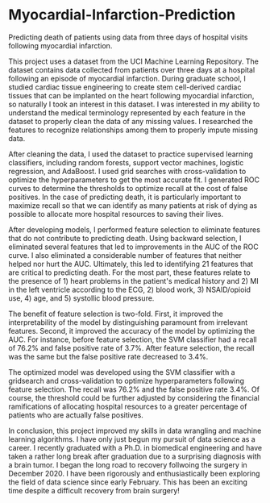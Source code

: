# Myocardial-Infarction-Prediction
Predicting death of patients using data from three days of hospital visits following myocardial infarction.

This project uses a dataset from the UCI Machine Learning Repository.  The dataset contains data collected from patients over three days at a hospital following an episode of myocardial infarction.  During graduate school, I studied cardiac tissue engineering to create stem cell-derived cardiac tissues that can be implanted on the heart following myocardial infarction, so naturally I took an interest in this dataset.  I was interested in my ability to understand the medical terminology represented by each feature in the dataset to properly clean the data of any missing values.  I researched the features to recognize relationships among them to properly impute missing data.

After cleaning the data, I used the dataset to practice supervised learning classifiers, including random forests, support vector machines, logistic regression, and AdaBoost.  I used grid searches with cross-validation to optimize the hyperparameters to get the most accurate fit. I generated ROC curves to determine the thresholds to optimize recall at the cost of false positives.  In the case of predicting death, it is particularly important to maximize recall so that we can identify as many patients at risk of dying as possible to allocate more hospital resources to saving their lives.  

After developing models, I performed feature selection to eliminate features that do not contribute to predicting death.  Using backward selection, I eliminated several features that led to improvements in the AUC of the ROC curve.  I also eliminated a considerable number of features that neither helped nor hurt the AUC.  Ultimately, this led to identifying 21 features that are critical to predicting death.  For the most part, these features relate to the presence of 1) heart problems in the patient's medical history and 2) MI in the left ventricle according to the ECG, 2) blood work, 3) NSAID/opioid use, 4) age, and 5) systollic blood pressure.  

The benefit of feature selection is two-fold.  First, it improved the interpretability of the model by distinguishing paramount from irrelevant features.  Second, it improved the accuracy of the model by optimizing the AUC.  For instance, before feature selection, the SVM classifier had a recall of 76.2% and false positive rate of 3.7%.  After feature selection, the recall was the same but the false positive rate decreased to 3.4%.

The optimized model was developed using the SVM classifier with a gridsearch and cross-validation to optimize hyperparameters following feature selection.  The recall was 76.2% and the false positive rate 3.4%.  Of course, the threshold could be further adjusted by considering the financial ramifications of allocating hospital resources to a greater percentage of patients who are actually false positives.

In conclusion, this project improved my skills in data wrangling and machine learning algorithms. I have only just begun my pursuit of data science as a career. I recently graduated with a Ph.D. in biomedical engineering and have taken a rather long break after graduation due to a surprising diagnosis with a brain tumor. I began the long road to recovery follwoing the surgery in December 2020. I have been rigorously and enthusiastically been exploring the field of data science since early February. This has been an exciting time despite a difficult recovery from  brain surgery!
